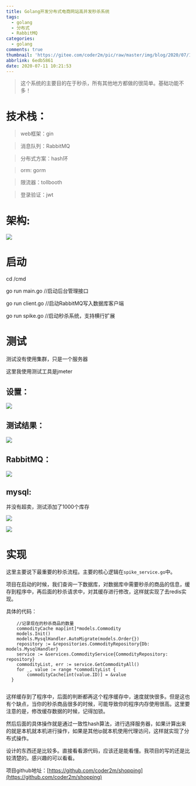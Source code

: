```yaml
---
title: Golang开发分布式电商网站高并发秒杀系统
tags:
  - golang
  - 分布式
  - RabbitMQ
categories:
  - golang
comments: true
thumbnail: 'https://gitee.com/coder2m/pic/raw/master/img/blog/2020/07/12/20200712102819.png'
abbrlink: 6edb5861
date: 2020-07-11 10:21:53
---
```


> 这个系统的主要目的在于秒杀，所有其他地方都做的很简单。基础功能不多！

# 技术栈：

> web框架：gin

> 消息队列：RabbitMQ

> 分布式方案：hash环

> orm: gorm

> 限流器：tollbooth

> 登录验证：jwt

# 架构:

![](https://gitee.com/coder2m/pic/raw/master/img/blog/2020/07/12/20200712131203.png)

# 启动
cd /cmd

go run main.go //启动后台管理接口

go run client.go //启动RabbitMQ写入数据库客户端

go run spike.go //启动秒杀系统，支持横行扩展

# 测试

测试没有使用集群，只是一个服务器

这里我使用测试工具是jmeter


## 设置：

![](https://gitee.com/coder2m/pic/raw/master/img/blog/2020/07/12/20200712090309.png)


## 测试结果：

![](https://gitee.com/coder2m/pic/raw/master/img/blog/2020/07/12/20200712085943.png)


## RabbitMQ：

![](https://gitee.com/coder2m/pic/raw/master/img/blog/2020/07/12/20200712090446.png)

## mysql:
并没有超卖，测试添加了1000个库存

![](https://gitee.com/coder2m/pic/raw/master/img/blog/2020/07/12/20200712090604.png)

![](https://gitee.com/coder2m/pic/raw/master/img/blog/2020/07/12/20200712090629.png)


# 实现

这里主要说下最重要的秒杀流程。主要的核心逻辑在```spike_service.go```中。

项目在启动的时候，我们查询一下数据库，对数据库中需要秒杀的商品的信息，缓存到程序中，再后面的秒杀请求中，对其缓存进行修改，这样就实现了去redis实现。

具体的代码：

```golang
	//记录现在的秒杀商品的数量
	commodityCache map[int]*models.Commodity
	models.Init()
	models.MysqlHandler.AutoMigrate(models.Order{})
	repository := &repositories.CommodityRepository{Db: models.MysqlHandler}
	service := &services.CommodityService{CommodityRepository: repository}
    commodityList, err := service.GetCommodityAll()
  	for _, value := range *commodityList {
		commodityCache[int(value.ID)] = &value
  }
  
```

这样缓存到了程序中，后面的判断都再这个程序缓存中，速度就快很多。但是这也有个缺点，当你的秒杀商品很多的时候，可能导致你的程序内存使用很高。这里要注意的是，修改缓存数据的时候，记得加锁。

然后后面的具体操作就是通过一致性hash算法，进行选择服务器，如果计算出来的就是本机就本机进行操作，如果是其他ip就本机使用代理访问，这样就实现了分布式操作。

设计的东西还是比较多。直接看看源代码，应该还是能看懂。我项目的写的还是比较清楚的。感兴趣的可以看看。

项目github地址：[https://github.com/coder2m/shopping](https://github.com/coder2m/shopping)

